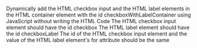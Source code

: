 Dynamically add the HTML checkbox input and the HTML label elements in the HTML container element with the id checkboxWithLabelContainer using JavaScript without writing the HTML Code
The HTML checkbox input element should have the id checkbox
The HTML label element should have the id checkboxLabel
The id of the HTML checkbox input element and the value of the HTML label element's for attribute should be the same
